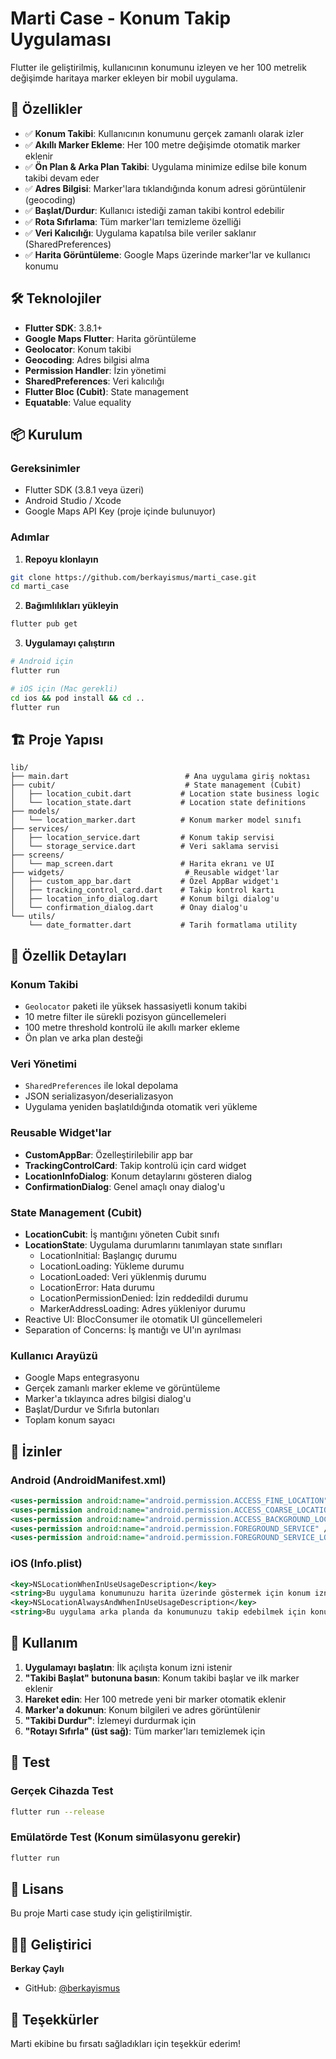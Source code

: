 # Marti Case - Konum Takip Uygulaması

Flutter ile geliştirilmiş, kullanıcının konumunu izleyen ve her 100 metrelik değişimde haritaya marker ekleyen bir mobil uygulama.

## 📱 Özellikler

- ✅ **Konum Takibi**: Kullanıcının konumunu gerçek zamanlı olarak izler
- ✅ **Akıllı Marker Ekleme**: Her 100 metre değişimde otomatik marker eklenir
- ✅ **Ön Plan & Arka Plan Takibi**: Uygulama minimize edilse bile konum takibi devam eder
- ✅ **Adres Bilgisi**: Marker'lara tıklandığında konum adresi görüntülenir (geocoding)
- ✅ **Başlat/Durdur**: Kullanıcı istediği zaman takibi kontrol edebilir
- ✅ **Rota Sıfırlama**: Tüm marker'ları temizleme özelliği
- ✅ **Veri Kalıcılığı**: Uygulama kapatılsa bile veriler saklanır (SharedPreferences)
- ✅ **Harita Görüntüleme**: Google Maps üzerinde marker'lar ve kullanıcı konumu

## 🛠️ Teknolojiler

- **Flutter SDK**: 3.8.1+
- **Google Maps Flutter**: Harita görüntüleme
- **Geolocator**: Konum takibi
- **Geocoding**: Adres bilgisi alma
- **Permission Handler**: İzin yönetimi
- **SharedPreferences**: Veri kalıcılığı
- **Flutter Bloc (Cubit)**: State management
- **Equatable**: Value equality

## 📦 Kurulum

### Gereksinimler
- Flutter SDK (3.8.1 veya üzeri)
- Android Studio / Xcode
- Google Maps API Key (proje içinde bulunuyor)

### Adımlar

1. **Repoyu klonlayın**
```bash
git clone https://github.com/berkayismus/marti_case.git
cd marti_case
```

2. **Bağımlılıkları yükleyin**
```bash
flutter pub get
```

3. **Uygulamayı çalıştırın**
```bash
# Android için
flutter run

# iOS için (Mac gerekli)
cd ios && pod install && cd ..
flutter run
```

## 🏗️ Proje Yapısı

```
lib/
├── main.dart                          # Ana uygulama giriş noktası
├── cubit/                             # State management (Cubit)
│   ├── location_cubit.dart           # Location state business logic
│   └── location_state.dart           # Location state definitions
├── models/
│   └── location_marker.dart          # Konum marker model sınıfı
├── services/
│   ├── location_service.dart         # Konum takip servisi
│   └── storage_service.dart          # Veri saklama servisi
├── screens/
│   └── map_screen.dart               # Harita ekranı ve UI
├── widgets/                           # Reusable widget'lar
│   ├── custom_app_bar.dart           # Özel AppBar widget'ı
│   ├── tracking_control_card.dart    # Takip kontrol kartı
│   ├── location_info_dialog.dart     # Konum bilgi dialog'u
│   └── confirmation_dialog.dart      # Onay dialog'u
└── utils/
    └── date_formatter.dart           # Tarih formatlama utility
```

## 🎯 Özellik Detayları

### Konum Takibi
- `Geolocator` paketi ile yüksek hassasiyetli konum takibi
- 10 metre filter ile sürekli pozisyon güncellemeleri
- 100 metre threshold kontrolü ile akıllı marker ekleme
- Ön plan ve arka plan desteği

### Veri Yönetimi
- `SharedPreferences` ile lokal depolama
- JSON serializasyon/deserializasyon
- Uygulama yeniden başlatıldığında otomatik veri yükleme

### Reusable Widget'lar
- **CustomAppBar**: Özelleştirilebilir app bar
- **TrackingControlCard**: Takip kontrolü için card widget
- **LocationInfoDialog**: Konum detaylarını gösteren dialog
- **ConfirmationDialog**: Genel amaçlı onay dialog'u

### State Management (Cubit)
- **LocationCubit**: İş mantığını yöneten Cubit sınıfı
- **LocationState**: Uygulama durumlarını tanımlayan state sınıfları
  - LocationInitial: Başlangıç durumu
  - LocationLoading: Yükleme durumu
  - LocationLoaded: Veri yüklenmiş durumu
  - LocationError: Hata durumu
  - LocationPermissionDenied: İzin reddedildi durumu
  - MarkerAddressLoading: Adres yükleniyor durumu
- Reactive UI: BlocConsumer ile otomatik UI güncellemeleri
- Separation of Concerns: İş mantığı ve UI'ın ayrılması

### Kullanıcı Arayüzü
- Google Maps entegrasyonu
- Gerçek zamanlı marker ekleme ve görüntüleme
- Marker'a tıklayınca adres bilgisi dialog'u
- Başlat/Durdur ve Sıfırla butonları
- Toplam konum sayacı

## 🔐 İzinler

### Android (AndroidManifest.xml)
```xml
<uses-permission android:name="android.permission.ACCESS_FINE_LOCATION" />
<uses-permission android:name="android.permission.ACCESS_COARSE_LOCATION" />
<uses-permission android:name="android.permission.ACCESS_BACKGROUND_LOCATION" />
<uses-permission android:name="android.permission.FOREGROUND_SERVICE" />
<uses-permission android:name="android.permission.FOREGROUND_SERVICE_LOCATION" />
```

### iOS (Info.plist)
```xml
<key>NSLocationWhenInUseUsageDescription</key>
<string>Bu uygulama konumunuzu harita üzerinde göstermek için konum izni gerektiriyor.</string>
<key>NSLocationAlwaysAndWhenInUseUsageDescription</key>
<string>Bu uygulama arka planda da konumunuzu takip edebilmek için konum izni gerektiriyor.</string>
```

## 📝 Kullanım

1. **Uygulamayı başlatın**: İlk açılışta konum izni istenir
2. **"Takibi Başlat" butonuna basın**: Konum takibi başlar ve ilk marker eklenir
3. **Hareket edin**: Her 100 metrede yeni bir marker otomatik eklenir
4. **Marker'a dokunun**: Konum bilgileri ve adres görüntülenir
5. **"Takibi Durdur"**: İzlemeyi durdurmak için
6. **"Rotayı Sıfırla" (üst sağ)**: Tüm marker'ları temizlemek için

## 🚀 Test

### Gerçek Cihazda Test
```bash
flutter run --release
```

### Emülatörde Test (Konum simülasyonu gerekir)
```bash
flutter run
```

## 📄 Lisans

Bu proje Marti case study için geliştirilmiştir.

## 👨‍💻 Geliştirici

**Berkay Çaylı**
- GitHub: [@berkayismus](https://github.com/berkayismus)

## 🙏 Teşekkürler

Marti ekibine bu fırsatı sağladıkları için teşekkür ederim!
